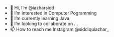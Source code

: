 - 👋 Hi, I’m @iazharsidd
- 👀 I’m interested in Computer Pogramming 
- 🌱 I’m currently learning Java 
- 💞️ I’m looking to collaborate on ...
- 📫 How to reach me Instagram @siddiquiazhar_

<!---
iazharsidd/iazharsidd is a ✨ special ✨ repository because its `README.md` (this file) appears on your GitHub profile.
You can click the Preview link to take a look at your changes.
--->

